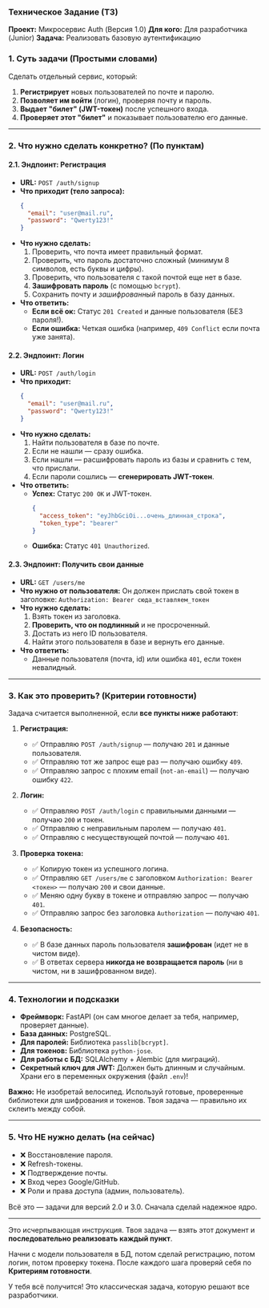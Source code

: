 
### **Техническое Задание (ТЗ)**
**Проект:** Микросервис Auth (Версия 1.0)
**Для кого:** Для разработчика (Junior)
**Задача:** Реализовать базовую аутентификацию

### **1. Суть задачи (Простыми словами)**

Сделать отдельный сервис, который:
1.  **Регистрирует** новых пользователей по почте и паролю.
2.  **Позволяет им войти** (логин), проверяя почту и пароль.
3.  **Выдает "билет" (JWT-токен)** после успешного входа.
4.  **Проверяет этот "билет"** и показывает пользователю его данные.

---

### **2. Что нужно сделать конкретно? (По пунктам)**

#### **2.1. Эндпоинт: Регистрация**
*   **URL:** `POST /auth/signup`
*   **Что приходит (тело запроса):**
    ```json
    {
      "email": "user@mail.ru",
      "password": "Qwerty123!"
    }
    ```
*   **Что нужно сделать:**
    1.  Проверить, что почта имеет правильный формат.
    2.  Проверить, что пароль достаточно сложный (минимум 8 символов, есть буквы и цифры).
    3.  Проверить, что пользователя с такой почтой еще нет в базе.
    4.  **Зашифровать пароль** (с помощью `bcrypt`).
    5.  Сохранить почту и *зашифрованный* пароль в базу данных.
*   **Что ответить:**
    *   **Если всё ок:** Статус `201 Created` и данные пользователя (БЕЗ пароля!).
    *   **Если ошибка:** Четкая ошибка (например, `409 Conflict` если почта уже занята).

#### **2.2. Эндпоинт: Логин**
*   **URL:** `POST /auth/login`
*   **Что приходит:**
    ```json
    {
      "email": "user@mail.ru",
      "password": "Qwerty123!"
    }
    ```
*   **Что нужно сделать:**
    1.  Найти пользователя в базе по почте.
    2.  Если не нашли — сразу ошибка.
    3.  Если нашли — расшифровать пароль из базы и сравнить с тем, что прислали.
    4.  Если пароли сошлись — **сгенерировать JWT-токен**.
*   **Что ответить:**
    *   **Успех:** Статус `200 OK` и JWT-токен.
        ```json
        {
          "access_token": "eyJhbGciOi...очень_длинная_строка",
          "token_type": "bearer"
        }
        ```
    *   **Ошибка:** Статус `401 Unauthorized`.

#### **2.3. Эндпоинт: Получить свои данные**
*   **URL:** `GET /users/me`
*   **Что нужно от пользователя:** Он должен прислать свой токен в заголовке:
    `Authorization: Bearer сюда_вставляем_токен`
*   **Что нужно сделать:**
    1.  Взять токен из заголовка.
    2.  **Проверить, что он подлинный** и не просроченный.
    3.  Достать из него ID пользователя.
    4.  Найти этого пользователя в базе и вернуть его данные.
*   **Что ответить:**
    *   Данные пользователя (почта, id) или ошибка `401`, если токен невалидный.

---

### **3. Как это проверить? (Критерии готовности)**

Задача считается выполненной, если **все пункты ниже работают**:

1.  **Регистрация:**
    *   ✅ Отправляю `POST /auth/signup` — получаю `201` и данные пользователя.
    *   ✅ Отправляю тот же запрос еще раз — получаю ошибку `409`.
    *   ✅ Отправляю запрос с плохим email (`not-an-email`) — получаю ошибку `422`.

2.  **Логин:**
    *   ✅ Отправляю `POST /auth/login` с правильными данными — получаю `200` и токен.
    *   ✅ Отправляю с неправильным паролем — получаю `401`.
    *   ✅ Отправляю с несуществующей почтой — получаю `401`.

3.  **Проверка токена:**
    *   ✅ Копирую токен из успешного логина.
    *   ✅ Отправляю `GET /users/me` с заголовком `Authorization: Bearer <токен>` — получаю `200` и свои данные.
    *   ✅ Меняю одну букву в токене и отправляю запрос — получаю `401`.
    *   ✅ Отправляю запрос без заголовка `Authorization` — получаю `401`.

4.  **Безопасность:**
    *   ✅ В базе данных пароль пользователя **зашифрован** (идет не в чистом виде).
    *   ✅ В ответах сервера **никогда не возвращается пароль** (ни в чистом, ни в зашифрованном виде).

---

### **4. Технологии и подсказки**

*   **Фреймворк:** FastAPI (он сам многое делает за тебя, например, проверяет данные).
*   **База данных:** PostgreSQL.
*   **Для паролей:** Библиотека `passlib[bcrypt]`.
*   **Для токенов:** Библиотека `python-jose`.
*   **Для работы с БД:** SQLAlchemy + Alembic (для миграций).
*   **Секретный ключ для JWT:** Должен быть длинным и случайным. Храни его в переменных окружения (файл `.env`)!

**Важно:** Не изобретай велосипед. Используй готовые, проверенные библиотеки для шифрования и токенов. Твоя задача — правильно их склеить между собой.

---

### **5. Что НЕ нужно делать (на сейчас)**

*   ❌ Восстановление пароля.
*   ❌ Refresh-токены.
*   ❌ Подтверждение почты.
*   ❌ Вход через Google/GitHub.
*   ❌ Роли и права доступа (админ, пользователь).

Всё это — задачи для версий 2.0 и 3.0. Сначала сделай надежное ядро.

---

Это исчерпывающая инструкция. Твоя задача — взять этот документ и **последовательно реализовать каждый пункт**.

Начни с модели пользователя в БД, потом сделай регистрацию, потом логин, потом проверку токена. После каждого шага проверяй себя по **Критериям готовности**.

У тебя всё получится! Это классическая задача, которую решают все разработчики.